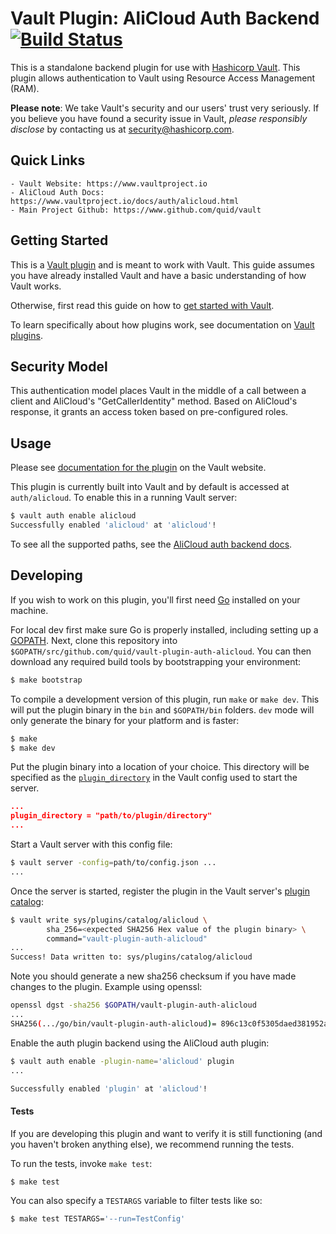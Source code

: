# Vault Plugin: AliCloud Auth Backend [![Build Status](https://travis-ci.org/hashicorp/vault-plugin-auth-alicloud.svg?branch=master)](https://travis-ci.org/hashicorp/vault-plugin-auth-alicloud)

This is a standalone backend plugin for use with [Hashicorp Vault](https://www.github.com/quid/vault).
This plugin allows authentication to Vault using Resource Access Management (RAM).

**Please note**: We take Vault's security and our users' trust very seriously. If you believe you have found a security issue in Vault, _please responsibly disclose_ by contacting us at [security@hashicorp.com](mailto:security@hashicorp.com).

## Quick Links
    - Vault Website: https://www.vaultproject.io
    - AliCloud Auth Docs: https://www.vaultproject.io/docs/auth/alicloud.html
    - Main Project Github: https://www.github.com/quid/vault

## Getting Started

This is a [Vault plugin](https://www.vaultproject.io/docs/internals/plugins.html)
and is meant to work with Vault. This guide assumes you have already installed Vault
and have a basic understanding of how Vault works.

Otherwise, first read this guide on how to [get started with Vault](https://www.vaultproject.io/intro/getting-started/install.html).

To learn specifically about how plugins work, see documentation on [Vault plugins](https://www.vaultproject.io/docs/internals/plugins.html).

## Security Model

This authentication model places Vault in the middle of a call between a client and AliCloud's "GetCallerIdentity" method. Based on AliCloud's response, it grants an access token based on pre-configured roles.

## Usage

Please see [documentation for the plugin](https://www.vaultproject.io/docs/auth/alicloud.html)
on the Vault website.

This plugin is currently built into Vault and by default is accessed
at `auth/alicloud`. To enable this in a running Vault server:

```sh
$ vault auth enable alicloud
Successfully enabled 'alicloud' at 'alicloud'!
```

To see all the supported paths, see the [AliCloud auth backend docs](https://www.vaultproject.io/docs/auth/alicloud.html).

## Developing

If you wish to work on this plugin, you'll first need
[Go](https://www.golang.org) installed on your machine.

For local dev first make sure Go is properly installed, including
setting up a [GOPATH](https://golang.org/doc/code.html#GOPATH).
Next, clone this repository into
`$GOPATH/src/github.com/quid/vault-plugin-auth-alicloud`.
You can then download any required build tools by bootstrapping your
environment:

```sh
$ make bootstrap
```

To compile a development version of this plugin, run `make` or `make dev`.
This will put the plugin binary in the `bin` and `$GOPATH/bin` folders. `dev`
mode will only generate the binary for your platform and is faster:

```sh
$ make
$ make dev
```

Put the plugin binary into a location of your choice. This directory
will be specified as the [`plugin_directory`](https://www.vaultproject.io/docs/configuration/index.html#plugin_directory)
in the Vault config used to start the server.

```json
...
plugin_directory = "path/to/plugin/directory"
...
```

Start a Vault server with this config file:
```sh
$ vault server -config=path/to/config.json ...
...
```

Once the server is started, register the plugin in the Vault server's [plugin catalog](https://www.vaultproject.io/docs/internals/plugins.html#plugin-catalog):

```sh
$ vault write sys/plugins/catalog/alicloud \
        sha_256=<expected SHA256 Hex value of the plugin binary> \
        command="vault-plugin-auth-alicloud"
...
Success! Data written to: sys/plugins/catalog/alicloud
```

Note you should generate a new sha256 checksum if you have made changes
to the plugin. Example using openssl:

```sh
openssl dgst -sha256 $GOPATH/vault-plugin-auth-alicloud
...
SHA256(.../go/bin/vault-plugin-auth-alicloud)= 896c13c0f5305daed381952a128322e02bc28a57d0c862a78cbc2ea66e8c6fa1
```

Enable the auth plugin backend using the AliCloud auth plugin:

```sh
$ vault auth enable -plugin-name='alicloud' plugin
...

Successfully enabled 'plugin' at 'alicloud'!
```

#### Tests

If you are developing this plugin and want to verify it is still
functioning (and you haven't broken anything else), we recommend
running the tests.

To run the tests, invoke `make test`:

```sh
$ make test
```

You can also specify a `TESTARGS` variable to filter tests like so:

```sh
$ make test TESTARGS='--run=TestConfig'
```
